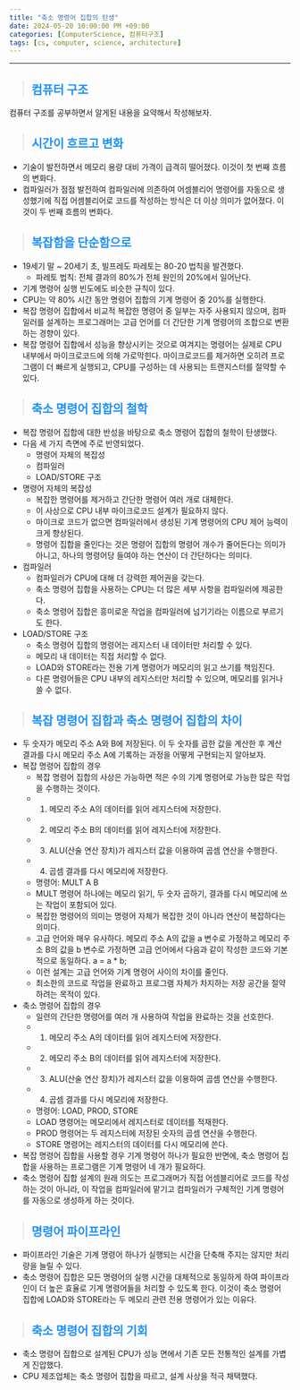 ```yaml
---
title: "축소 명령어 집합의 탄생"
date: 2024-05-20 10:00:00 PM +09:00
categories: [ComputerScience, 컴퓨터구조]
tags: [cs, computer, science, architecture]
---
```

***

>## <span style='color:#1E90FF'>컴퓨터 구조</span>
컴퓨터 구조를 공부하면서 알게된 내용을 요약해서 작성해보자. <br>

>## <span style='color:#1E90FF'>시간이 흐르고 변화</span>
- 기술이 발전하면서 메모리 용량 대비 가격이 급격히 떨어졌다. 이것이 첫 번째 흐름의 변화다. <br>
- 컴파일러가 점점 발전하여 컴파일러에 의존하여 어셈블리어 명령어를 자동으로 생성했기에 직접 어셈블리어로 코드를 작성하는 방식은 더 이상 의미가 없어졌다. 이것이 두 번째 흐름의 변화다. <br>

>## <span style='color:#1E90FF'>복잡함을 단순함으로</span>
- 19세기 말 ~ 20세기 초, 빌프레도 파레토는 80-20 법칙을 발견했다. <br>
    - 파레토 법칙: 전체 결과의 80%가 전체 원인의 20%에서 일어난다.
- 기계 명령어 실행 빈도에도 비슷한 규칙이 있다. <br>
- CPU는 약 80% 시간 동안 명령어 집합의 기계 명령어 중 20%를 실행한다. <br>
- 복잡 명령어 집합에서 비교적 복잡한 명령어 중 일부는 자주 사용되지 않으며, 컴파일러를 설계하는 프로그래머는 고급 언어를 더 간단한 기계 명령어의 조합으로 변환하는 경향이 있다. <br>
- 복잡 명령어 집합에서 성능을 향상시키는 것으로 여겨지는 명령어는 실제로 CPU 내부에서 마이크로코드에 의해 가로막힌다. 마이크로코드를 제거하면 오히려 프로그램이 더 빠르게 실행되고, CPU를 구성하는 데 사용되는 트랜지스터를 절약할 수 있다. <br>

>## <span style='color:#1E90FF'>축소 명령어 집합의 철학</span>
- 복잡 명령어 집합에 대한 반성을 바탕으로 축소 명령어 집합의 철학이 탄생했다. <br>
- 다음 세 가지 측면에 주로 반영되었다.
    - 명령어 자체의 복잡성
    - 컴파일러
    - LOAD/STORE 구조
- 명령어 자체의 복잡성
    - 복잡한 명령어를 제거하고 간단한 명령어 여러 개로 대체한다.
    - 이 사상으로 CPU 내부 마이크로코드 설계가 필요하지 않다.
    - 마이크로 코드가 없으면 컴파일러에서 생성된 기계 명령어의 CPU 제어 능력이 크게 향상된다.
    - 명령어 집합을 줄인다는 것은 명령어 집합의 명령어 개수가 줄어든다는 의미가 아니고, 하나의 명령어당 들여야 하는 연산이 더 간단하다는 의미다.
- 컴파일러
    - 컴파일러가 CPU에 대해 더 강력한 제어권을 갖는다.
    - 축소 명령어 집합을 사용하는 CPU는 더 많은 세부 사항을 컴파일러에 제공한다.
    - 축소 명령어 집합은 흥미로운 작업을 컴파일러에 넘기기라는 이름으로 부르기도 한다.
- LOAD/STORE 구조
    - 축소 명령어 집합의 명령어는 레지스터 내 데이터만 처리할 수 있다.
    - 메모리 내 데이터는 직접 처리할 수 없다.
    - LOAD와 STORE라는 전용 기계 명령어가 메모리의 읽고 쓰기를 책임진다.
    - 다른 명령어들은 CPU 내부의 레지스터만 처리할 수 있으며, 메모리를 읽거나 쓸 수 없다.

>## <span style='color:#1E90FF'>복잡 명령어 집합과 축소 명령어 집합의 차이</span>
- 두 숫자가 메모리 주소 A와 B에 저장된다. 이 두 숫자를 곱한 값을 계산한 후 계산 결과를 다시 메모리 주소 A에 기록하는 과정을 어떻게 구현되는지 알아보자. <br>
- 복잡 명령어 집합의 경우
    - 복잡 명령어 집합의 사상은 가능하면 적은 수의 기계 명령어로 가능한 많은 작업을 수행하는 것이다.
    - 1. 메모리 주소 A의 데이터를 읽어 레지스터에 저장한다.
    - 2. 메모리 주소 B의 데이터를 읽어 레지스터에 저장한다.
    - 3. ALU(산술 연산 장치)가 레지스터 값을 이용하여 곱셈 연산을 수행한다.
    - 4. 곱셈 결과를 다시 메모리에 저장한다.
    - 명령어: MULT A B
    - MULT 명령어 하나에는 메모리 읽기, 두 숫자 곱하기, 결과를 다시 메모리에 쓰는 작업이 포함되어 있다.
    - 복잡한 명령어의 의미는 명령어 자체가 복잡한 것이 아니라 연산이 복잡하다는 의미다.
    - 고급 언어와 매우 유사하다. 메모리 주소 A의 값을 a 변수로 가정하고 메모리 주소 B의 값을 b 변수로 가정하면 고급 언어에서 다음과 같이 작성한 코드와 기본적으로 동일하다. a = a * b;
    - 이런 설계는 고급 언어와 기계 명령어 사이의 차이를 줄인다.
    - 최소한의 코드로 작업을 완료하고 프로그램 자체가 차지하는 저장 공간을 절약하려는 목적이 있다.
- 축소 명령어 집합의 경우
    - 일련의 간단한 명령어를 여러 개 사용하여 작업을 완료하는 것을 선호한다.
    - 1. 메모리 주소 A의 데이터를 읽어 레지스터에 저장한다.
    - 2. 메모리 주소 B의 데이터를 읽어 레지스터에 저장한다.
    - 3. ALU(산술 연산 장치)가 레지스터 값을 이용하여 곱셈 연산을 수행한다.
    - 4. 곱셈 결과를 다시 메모리에 저장한다.
    - 명령어: LOAD, PROD, STORE
    - LOAD 명령어는 메모리에서 레지스터로 데이터를 적재한다.
    - PROD 명령어는 두 레지스터에 저장된 숫자의 곱셈 연산을 수행한다.
    - STORE 명령어는 레지스터의 데이터를 다시 메모리에 쓴다.
- 복잡 명령어 집합을 사용할 경우 기계 명령어 하나가 필요한 반면에, 축소 명령어 집합을 사용하는 프로그램은 기계 명령어 네 개가 필요하다. <br>
- 축소 명령어 집합 설계의 원래 의도는 프로그래머가 직접 어셈블리어로 코드를 작성하는 것이 아니라, 이 작업을 컴파일러에 맡기고 컴파일러가 구체적인 기계 명령어를 자동으로 생성하게 하는 것이다. <br>

>## <span style='color:#1E90FF'>명령어 파이프라인</span>
- 파이프라인 기술은 기계 명령어 하나가 실행되는 시간을 단축해 주지는 않지만 처리량을 늘릴 수 있다. <br>
- 축소 명령어 집합은 모든 명령어의 실행 시간을 대체적으로 동일하게 하여 파이프라인이 더 높은 효율로 기계 명령어들을 처리할 수 있도록 한다. 이것이 축소 명령어 집합에 LOAD와 STORE라는 두 메모리 관련 전용 명령어가 있는 이유다. <br>

>## <span style='color:#1E90FF'>축소 명령어 집합의 기회</span>
- 축소 명령어 집합으로 설계된 CPU가 성능 면에서 기존 모든 전통적인 설계를 가볍게 진압했다. <br>
- CPU 제조업체는 축소 명령어 집합을 따르고, 설계 사상을 적극 채택했다. <br>